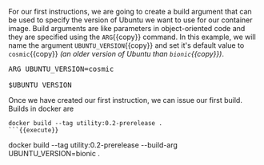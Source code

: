 
For our first instructions, we are going to create a build argument that can be used to specify the version of Ubuntu we want to use for our container image. Build arguments are like parameters in object-oriented code and they are specified using the ``ARG``{{copy}} command. In this example, we will name the argument ``UBUNTU_VERSION``{{copy}} and set it's default value to ``cosmic``{{copy}} *(an older version of Ubuntu than ``bionic``{{copy}})*.

<pre class="file" data-filename="Dockerfile" data-target="replace">
ARG UBUNTU_VERSION=cosmic

$UBUNTU_VERSION
</pre>

Once we have created our first instruction, we can issue our first build. Builds in docker are 

```
docker build --tag utility:0.2-prerelease .
```{{execute}}

```
docker build --tag utility:0.2-prerelease --build-arg UBUNTU_VERSION=bionic .
```{{execute}}